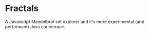# Fractals
A Javascript Mandelbrot set explorer and it's more experimental (and performant) Java counterpart.
